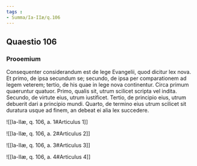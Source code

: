 ```yaml
---
tags : 
- Summa/Ia-IIæ/q.106
---
```


## Quaestio 106

### Prooemium

Consequenter considerandum est de lege Evangelii, quod dicitur lex nova. Et primo, de ipsa secundum se; secundo, de ipsa per comparationem ad legem veterem; tertio, de his quae in lege nova continentur. Circa primum quaeruntur quatuor. Primo, qualis sit, utrum scilicet scripta vel indita. Secundo, de virtute eius, utrum iustificet. Tertio, de principio eius, utrum debuerit dari a principio mundi. Quarto, de termino eius utrum scilicet sit duratura usque ad finem, an debeat ei alia lex succedere.

![[Ia-IIæ, q. 106, a. 1#Articulus 1]]

![[Ia-IIæ, q. 106, a. 2#Articulus 2]]

![[Ia-IIæ, q. 106, a. 3#Articulus 3]]

![[Ia-IIæ, q. 106, a. 4#Articulus 4]]

